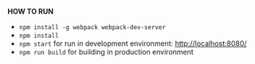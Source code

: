 **HOW TO RUN**
- `npm install -g webpack webpack-dev-server`
- `npm install`
- `npm start` for run in development environment: [http://localhost:8080/]()
- `npm run build` for building in production environment 